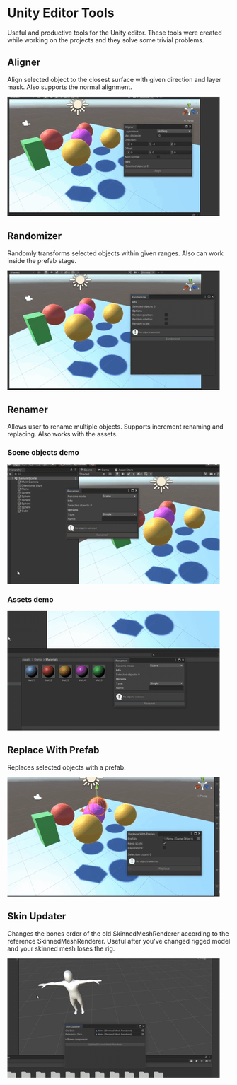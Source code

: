 # Unity Editor Tools
Useful and productive tools for the Unity editor.
These tools were created while working on the projects and they solve some trivial problems.

## Aligner
Align selected object to the closest surface with given direction and layer mask. Also supports the normal alignment.

![](Aligner.gif)


## Randomizer
Randomly transforms selected objects within given ranges. Also can work inside the prefab stage.

![](Randomizer.gif)


## Renamer
Allows user to rename multiple objects. Supports increment renaming and replacing. Also works with the assets.

### Scene objects demo
![](RenamerScene.gif)
### Assets demo
![](RenamerAssets.gif)

## Replace With Prefab
Replaces selected objects with a prefab.

![](ReplaceDemo.gif)

## Skin Updater
Changes the bones order of the old SkinnedMeshRenderer according to the reference SkinnedMeshRenderer. Useful after you've changed rigged model and your skinned mesh loses the rig.

![](SkinDemo.gif)
